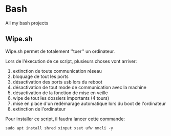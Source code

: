 # Bash
All my bash projects
## Wipe.sh
Wipe.sh permet de totalement ''tuer'' un ordinateur.

Lors de l'éxecution de ce script, plusieurs choses vont arriver:
1) extinction de toute communication réseau
2) bloquage de tout les ports
3) désactivation des ports usb lors du reboot
4) désactivation de tout mode de communication avec la machine
5) désactivation de la fonction de mise en veille
6) wipe de tout les dossiers importants (4 tours)
7) mise en place d'un redémarage automatique lors du boot de l'ordinateur
8) extinction de l'ordinateur

Pour installer ce script, il faudra lancer cette commande:

`sudo apt install shred xinput xset ufw nmcli -y`
